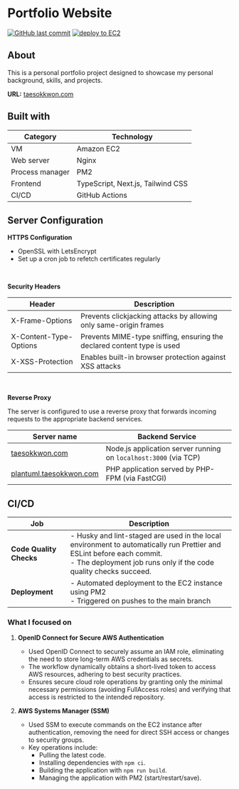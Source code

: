 # Portfolio Website

[![GitHub last commit](https://img.shields.io/github/last-commit/tkwonn/portfolio?color=chocolate)](https://github.com/tkwonn/portfolio/commits/)
[![deploy to EC2](https://github.com/tkwonn/portfolio/actions/workflows/deploy.yml/badge.svg)](https://github.com/tkwonn/portfolio/actions/workflows/deploy.yml)

## About

This is a personal portfolio project designed to showcase my personal background, skills, and projects.

**URL:** [taesokkwon.com](https://taesokkwon.com)

## Built with

| **Category**    | **Technology**                    |
| --------------- | --------------------------------- |
| VM              | Amazon EC2                        |
| Web server      | Nginx                             |
| Process manager | PM2                               |
| Frontend        | TypeScript, Next.js, Tailwind CSS |
| CI/CD           | GitHub Actions                    |

## Server Configuration

**HTTPS Configuration**

-   OpenSSL with LetsEncrypt
-   Set up a cron job to refetch certificates regularly

<br>

**Security Headers**

| **Header**             | **Description**                                                         |
| ---------------------- | ----------------------------------------------------------------------- |
| X-Frame-Options        | Prevents clickjacking attacks by allowing only same-origin frames       |
| X-Content-Type-Options | Prevents MIME-type sniffing, ensuring the declared content type is used |
| X-XSS-Protection       | Enables built-in browser protection against XSS attacks                 |

<br>

**Reverse Proxy**

The server is configured to use a reverse proxy that forwards incoming requests to the appropriate backend services.

| **Server name**                                            | **Backend Service**                                              |
| ---------------------------------------------------------- | ---------------------------------------------------------------- |
| [taesokkwon.com](https://taesokkwon.com)                   | Node.js application server running on `localhost:3000` (via TCP) |
| [plantuml.taesokkwon.com](https://plantuml.taesokkwon.com) | PHP application served by PHP-FPM (via FastCGI)                  |

## CI/CD

| Job                     | Description                                                                                                                                                                                  |
| ----------------------- | -------------------------------------------------------------------------------------------------------------------------------------------------------------------------------------------- |
| **Code Quality Checks** | - Husky and lint-staged are used in the local environment to automatically run Prettier and ESLint before each commit.<br>- The deployment job runs only if the code quality checks succeed. |
| **Deployment**          | - Automated deployment to the EC2 instance using PM2<br>- Triggered on pushes to the main branch                                                                                             |

### What I focused on

1. **OpenID Connect for Secure AWS Authentication**

    - Used OpenID Connect to securely assume an IAM role, eliminating the need to store long-term AWS credentials as secrets.
    - The workflow dynamically obtains a short-lived token to access AWS resources, adhering to best security practices.
    - Ensures secure cloud role operations by granting only the minimal necessary permissions (avoiding FullAccess roles) and verifying that access is restricted to the intended repository.

2. **AWS Systems Manager (SSM)**

    - Used SSM to execute commands on the EC2 instance after authentication, removing the need for direct SSH access or changes to security groups.
    - Key operations include:
        - Pulling the latest code.
        - Installing dependencies with `npm ci`.
        - Building the application with `npm run build`.
        - Managing the application with PM2 (start/restart/save).
